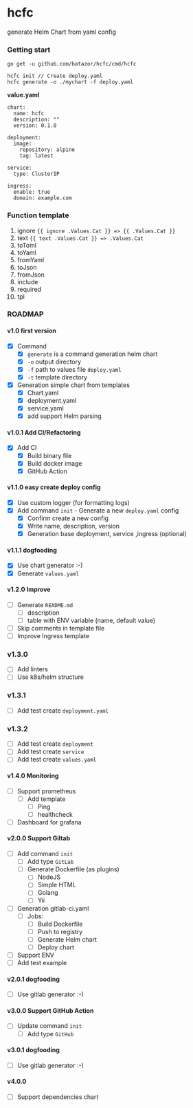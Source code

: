 # hcfc

generate Helm Chart from yaml config

### Getting start

```
go get -u github.com/batazor/hcfc/cmd/hcfc

hcfc init // Create deploy.yaml
hcfc generate -o ./mychart -f deploy.yaml
```

**value.yaml**

```
chart:
  name: hcfc
  description: ""
  version: 0.1.0
 
deployment:
  image:
    repository: alpine
    tag: latest
 
service:
  type: ClusterIP

ingress:
  enable: true
  domain: example.com
```

### Function template

1. ignore `{{ ignore .Values.Cat }} => {{ .Values.Cat }}`
1. text `{{ text .Values.Cat }} => .Values.Cat`
1. toToml
1. toYaml
1. fromYaml
1. toJson
1. fromJson
1. include
1. required
1. tpl


### ROADMAP

#### v1.0 first version

- [x] Command
  - [x] `generate` is a command generation helm chart
  - [x] `-o` output directory
  - [x] `-f` path to values file `deploy.yaml`
  - [x] `-t` template directory
- [x] Generation simple chart from templates
  - [x] Chart.yaml
  - [x] deployment.yaml
  - [x] service.yaml
  - [x] add support Helm parsing

#### v1.0.1 Add CI/Refactoring

- [x] Add CI
  - [x] Build binary file
  - [x] Build docker image
  - [x] GitHub Action

#### v1.1.0 easy create deploy config

- [x] Use custom logger (for formatting logs)
- [x] Add command `init` - Generate a new `deploy.yaml` config
  - [x] Confirm create a new config
  - [x] Write name, description, version  
  - [x] Generation base deployment, service ,ingress (optional)

#### v1.1.1 dogfooding

- [x] Use chart generator :-)
- [x] Generate `values.yaml`

#### v1.2.0 Improve

- [ ] Generate `README.md`
  - [ ] description
  - [ ] table with ENV variable (name, default value)
- [ ] Skip comments in template file
- [ ] Improve Ingress template

### v1.3.0

- [ ] Add linters
- [ ] Use k8s/helm structure

### v1.3.1

- [ ] Add test create `deployment.yaml`

### v1.3.2

- [ ] Add test create `deployment`
- [ ] Add test create `service`
- [ ] Add test create `values.yaml`

#### v1.4.0 Monitoring

- [ ] Support prometheus
  - [ ] Add template
    - [ ] Ping
    - [ ] healthcheck
- [ ] Dashboard for grafana

#### v2.0.0 Support Giltab

- [ ] Add command `init`
  - [ ] Add type `GitLab`
  - [ ] Generate Dockerfile (as plugins)
    - [ ] NodeJS
    - [ ] Simple HTML
    - [ ] Golang
    - [ ] Yii
- [ ] Generation gitlab-ci.yaml
  - [ ] Jobs:
    - [ ] Build Dockerfile
    - [ ] Push to registry
    - [ ] Generate Helm chart
    - [ ] Deploy chart
- [ ] Support ENV
- [ ] Add test example

#### v2.0.1 dogfooding

- [ ] Use gitlab generator :-)

#### v3.0.0 Support GitHub Action

- [ ] Update command `init`
  - [ ] Add type `GitHub`

#### v3.0.1 dogfooding

- [ ] Use gitlab generator :-)

#### v4.0.0

- [ ] Support dependencies chart
